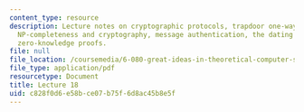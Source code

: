 ```yaml
---
content_type: resource
description: Lecture notes on cryptographic protocols, trapdoor one-way functions,
  NP-completeness and cryptography, message authentication, the dating protocol, and
  zero-knowledge proofs.
file: null
file_location: /coursemedia/6-080-great-ideas-in-theoretical-computer-science-spring-2008/c828f0d6e58bce07b75f6d8ac45b8e5f_lec18.pdf
file_type: application/pdf
resourcetype: Document
title: Lecture 18
uid: c828f0d6-e58b-ce07-b75f-6d8ac45b8e5f
---
```

